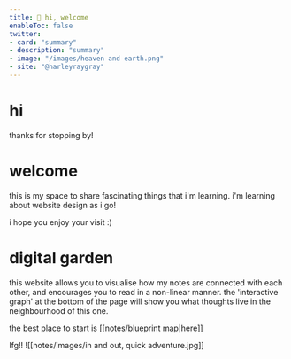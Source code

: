 ```yaml
---
title: 📡 hi, welcome
enableToc: false
twitter:
- card: "summary"
- description: "summary"
- image: "/images/heaven and earth.png"
- site: "@harleyraygray"
---
```


# hi
thanks for stopping by!


# welcome
this is my space to share fascinating things that i'm learning. i'm learning about website design as i go! 

i hope you enjoy your visit :) 

# digital garden
this website allows you to visualise how my notes are connected with each other, and encourages you to read in a non-linear manner. the 'interactive graph' at the bottom of the page will show you what thoughts live in the neighbourhood of this one.

the best place to start is [[notes/blueprint map|here]]

lfg!!
![[notes/images/in and out, quick adventure.jpg]]